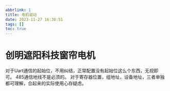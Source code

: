 ```yaml
---
abbrlink: 1
title: 电机驱动
date: 2023-11-27 16:38:51
tags: []
toc: true
---
```

# 创明遮阳科技窗帘电机
对于Uart通信的起始位，不用纠结，正常配置没有起始位这么个东西，无视即可。
485通信地线不是必须的。
对于寄存器位置，组地址，设备地址，三者单独都可理解，合起来的实际使用心存疑虑。

